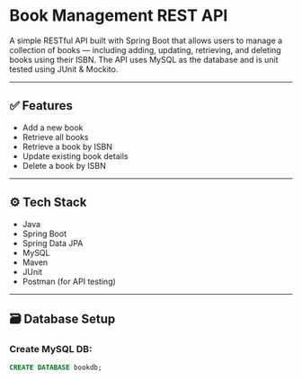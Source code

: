 # Book Management REST API 

A simple RESTful API built with Spring Boot that allows users to manage a collection of books — including adding, updating, retrieving, and deleting books using their ISBN. The API uses MySQL as the database and is unit tested using JUnit & Mockito.

---

## ✅ Features

- Add a new book
- Retrieve all books
- Retrieve a book by ISBN
- Update existing book details
- Delete a book by ISBN
  
---

## ⚙️ Tech Stack

- Java 
- Spring Boot
- Spring Data JPA
- MySQL
- Maven
- JUnit 
- Postman (for API testing)
---

## 🗃️ Database Setup

### Create MySQL DB:
```sql
CREATE DATABASE bookdb;
